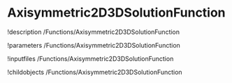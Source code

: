 <!-- MOOSE Documentation Stub: Remove this when content is added. -->

# Axisymmetric2D3DSolutionFunction
!description /Functions/Axisymmetric2D3DSolutionFunction

!parameters /Functions/Axisymmetric2D3DSolutionFunction

!inputfiles /Functions/Axisymmetric2D3DSolutionFunction

!childobjects /Functions/Axisymmetric2D3DSolutionFunction
